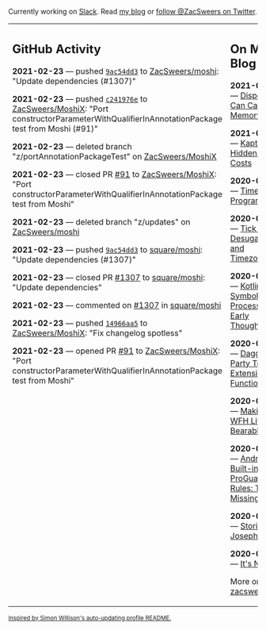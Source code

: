Currently working on [Slack](https://slack.com/). Read [my blog](https://zacsweers.dev/) or [follow @ZacSweers on Twitter](https://twitter.com/ZacSweers).

<table><tr><td valign="top" width="60%">

## GitHub Activity
<!-- githubActivity starts -->
**2021-02-23** — pushed [`9ac54dd3`](https://github.com/ZacSweers/moshi/commit/9ac54dd33faa6d4865dfc6d807cf20daa78b27a9) to [ZacSweers/moshi](https://api.github.com/repos/ZacSweers/moshi): "Update dependencies (#1307)"

**2021-02-23** — pushed [`c241976e`](https://github.com/ZacSweers/MoshiX/commit/c241976e86a7ad2a5e5007d00fdb8a42d0e412ad) to [ZacSweers/MoshiX](https://api.github.com/repos/ZacSweers/MoshiX): "Port constructorParameterWithQualifierInAnnotationPackage test from Moshi (#91)"

**2021-02-23** — deleted branch "z/portAnnotationPackageTest" on [ZacSweers/MoshiX](https://api.github.com/repos/ZacSweers/MoshiX)

**2021-02-23** — closed PR [#91](https://api.github.com/repos/ZacSweers/MoshiX/pulls/91) to [ZacSweers/MoshiX](https://api.github.com/repos/ZacSweers/MoshiX): "Port constructorParameterWithQualifierInAnnotationPackage test from Moshi"

**2021-02-23** — deleted branch "z/updates" on [ZacSweers/moshi](https://api.github.com/repos/ZacSweers/moshi)

**2021-02-23** — pushed [`9ac54dd3`](https://github.com/square/moshi/commit/9ac54dd33faa6d4865dfc6d807cf20daa78b27a9) to [square/moshi](https://api.github.com/repos/square/moshi): "Update dependencies (#1307)"

**2021-02-23** — closed PR [#1307](https://api.github.com/repos/square/moshi/pulls/1307) to [square/moshi](https://api.github.com/repos/square/moshi): "Update dependencies"

**2021-02-23** — commented on [#1307](https://github.com/square/moshi/pull/1307#issuecomment-783983010) in [square/moshi](https://api.github.com/repos/square/moshi)

**2021-02-23** — pushed [`14966aa5`](https://github.com/ZacSweers/MoshiX/commit/14966aa5aa1af95d0af417d6639b9ff31e69e08e) to [ZacSweers/MoshiX](https://api.github.com/repos/ZacSweers/MoshiX): "Fix changelog spotless"

**2021-02-23** — opened PR [#91](https://api.github.com/repos/ZacSweers/MoshiX/pulls/91) to [ZacSweers/MoshiX](https://api.github.com/repos/ZacSweers/MoshiX): "Port constructorParameterWithQualifierInAnnotationPackage test from Moshi"
<!-- githubActivity ends -->
</td><td valign="top" width="40%">

## On My Blog
<!-- blog starts -->
**2021-02-02** — [Disposables Can Cause Memory Leaks](https://www.zacsweers.dev/disposables-can-cause-memory-leaks/)

**2021-01-29** — [Kapt's Hidden Test Costs](https://www.zacsweers.dev/kapts-hidden-test-costs/)

**2020-07-13** — [Time in UI Programming](https://www.zacsweers.dev/time-in-ui/)

**2020-07-08** — [Tick Tock: Desugaring and Timezones](https://www.zacsweers.dev/ticktock-desugaring-timezones/)

**2020-06-11** — [Kotlin Symbol Processing: Early Thoughts](https://www.zacsweers.dev/kotlin-symbol-processor-early-thoughts/)

**2020-05-01** — [Dagger Party Tricks: Extension Functions](https://www.zacsweers.dev/dagger-party-tricks-extension-functions/)

**2020-04-03** — [Making My WFH Life Bearable](https://www.zacsweers.dev/making-wfh-life-bearable/)

**2020-03-16** — [Android's Built-in ProGuard Rules: The Missing Guide](https://www.zacsweers.dev/android-proguard-rules/)

**2020-03-09** — [Stories from Josephine](https://www.zacsweers.dev/stories-from-josephine/)

**2020-02-05** — [It's Nothing](https://www.zacsweers.dev/its-nothing/)
<!-- blog ends -->
More on [zacsweers.dev](https://zacsweers.dev/)
</td></tr></table>

<sub><a href="https://simonwillison.net/2020/Jul/10/self-updating-profile-readme/">Inspired by Simon Willison's auto-updating profile README.</a></sub>